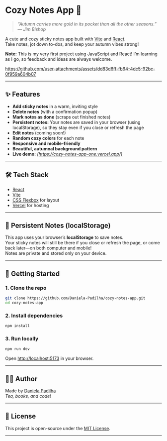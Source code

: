 # Cozy Notes App 🍂
> _“Autumn carries more gold in its pocket than all the other seasons.” — Jim Bishop_

A cute and cozy sticky notes app built with [Vite](https://vitejs.dev/) and [React](https://react.dev/).  
Take notes, jot down to-dos, and keep your autumn vibes strong!

**Note:** This is my very first project using JavaScript and React! I’m learning as I go, so feedback and ideas are always welcome.

https://github.com/user-attachments/assets/dd83d6ff-fb64-4dc5-92bc-0f959a604b07

---

## ✨ Features

- **Add sticky notes** in a warm, inviting style
- **Delete notes** (with a confirmation popup)
- **Mark notes as done** (scraps out finished notes)
- **Persistent notes:** Your notes are saved in your browser (using localStorage), so they stay even if you close or refresh the page
- **Edit notes** (coming soon!)
- **Random cozy colors** for each note
- **Responsive and mobile-friendly**
- **Beautiful, autumnal background pattern**
- **Live demo:** _[https://cozy-notes-app-one.vercel.app/]_

---

## 🛠️ Tech Stack

- [React](https://react.dev/)
- [Vite](https://vitejs.dev/)
- [CSS Flexbox](https://css-tricks.com/snippets/css/a-guide-to-flexbox/) for layout
- [Vercel](https://vercel.com/) for hosting

---

## 🥇 Persistent Notes (localStorage)

This app uses your browser’s **localStorage** to save notes.  
Your sticky notes will still be there if you close or refresh the page, or come back later—on both computer and mobile!  
Notes are private and stored only on your device.

---

## 🚀 Getting Started

### 1. **Clone the repo**

```bash
git clone https://github.com/Daniela-Padilha/cozy-notes-app.git
cd cozy-notes-app
```

### 2. **Install dependencies**

```bash
npm install
```

### 3. **Run locally**

```bash
npm run dev
```

Open [http://localhost:5173](http://localhost:5173) in your browser.

---

## 🙋‍♀️ Author

Made by [Daniela Padilha](https://github.com/Daniela-Padilha)  
_Tea, books, and code!_

---

## 📄 License

This project is open-source under the [MIT License](LICENSE).

---

